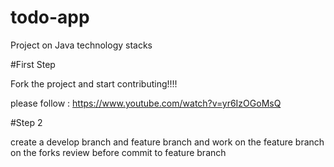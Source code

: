 # todo-app
Project on Java technology stacks

#First Step

Fork the project and start contributing!!!!

please follow : https://www.youtube.com/watch?v=yr6IzOGoMsQ

#Step 2 

create a develop branch and feature branch and work on the feature branch on the forks
review before commit to feature branch
